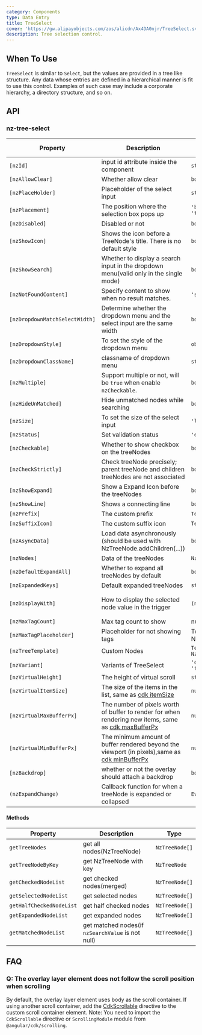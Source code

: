 ```yaml
---
category: Components
type: Data Entry
title: TreeSelect
cover: 'https://gw.alipayobjects.com/zos/alicdn/Ax4DA0njr/TreeSelect.svg'
description: Tree selection control.
---
```


## When To Use

`TreeSelect` is similar to `Select`, but the values are provided in a tree like structure.
Any data whose entries are defined in a hierarchical manner is fit to use this control. Examples of such case may include a corporate hierarchy, a directory structure, and so on.

## API

### nz-tree-select

| Property                       | Description                                                                                                                                           | Type                                                       | Default                            | Global Config | Version |
| ------------------------------ | ----------------------------------------------------------------------------------------------------------------------------------------------------- | ---------------------------------------------------------- | ---------------------------------- | ------------- | ------- |
| `[nzId]`                       | input id attribute inside the component                                                                                                               | `string`                                                   | -                                  |
| `[nzAllowClear]`               | Whether allow clear                                                                                                                                   | `boolean`                                                  | `false`                            |
| `[nzPlaceHolder]`              | Placeholder of the select input                                                                                                                       | `string`                                                   | -                                  |
| `[nzPlacement]`                | The position where the selection box pops up                                                                                                          | `'bottomLeft' \| 'bottomRight' \| 'topLeft' \| 'topRight'` | `'bottomLeft'`                     |
| `[nzDisabled]`                 | Disabled or not                                                                                                                                       | `boolean`                                                  | `false`                            |
| `[nzShowIcon]`                 | Shows the icon before a TreeNode's title. There is no default style                                                                                   | `boolean`                                                  | `false`                            |
| `[nzShowSearch]`               | Whether to display a search input in the dropdown menu(valid only in the single mode)                                                                 | `boolean`                                                  | `false`                            | ✅            |
| `[nzNotFoundContent]`          | Specify content to show when no result matches.                                                                                                       | `'string' \| 'TemplateRef<void>'`                          | -                                  |
| `[nzDropdownMatchSelectWidth]` | Determine whether the dropdown menu and the select input are the same width                                                                           | `boolean`                                                  | `true`                             | ✅            |
| `[nzDropdownStyle]`            | To set the style of the dropdown menu                                                                                                                 | `object`                                                   | -                                  |
| `[nzDropdownClassName]`        | classname of dropdown menu                                                                                                                            | `string`                                                   | -                                  |
| `[nzMultiple]`                 | Support multiple or not, will be `true` when enable `nzCheckable`.                                                                                    | `boolean`                                                  | `false`                            |
| `[nzHideUnMatched]`            | Hide unmatched nodes while searching                                                                                                                  | `boolean`                                                  | `false`                            | ✅            |
| `[nzSize]`                     | To set the size of the select input                                                                                                                   | `'large' \| 'small' \| 'default'`                          | `'default'`                        | ✅            |
| `[nzStatus]`                   | Set validation status                                                                                                                                 | `'error' \| 'warning'`                                     | -                                  |               |
| `[nzCheckable]`                | Whether to show checkbox on the treeNodes                                                                                                             | `boolean`                                                  | `false`                            |
| `[nzCheckStrictly]`            | Check treeNode precisely; parent treeNode and children treeNodes are not associated                                                                   | `boolean`                                                  | `false`                            |
| `[nzShowExpand]`               | Show a Expand Icon before the treeNodes                                                                                                               | `boolean`                                                  | `true`                             |               |
| `[nzShowLine]`                 | Shows a connecting line                                                                                                                               | `boolean`                                                  | `false`                            |               |
| `[nzPrefix]`                   | The custom prefix                                                                                                                                     | `TemplateRef<any> \| string`                               | -                                  |               |
| `[nzSuffixIcon]`               | The custom suffix icon                                                                                                                                | `TemplateRef<any> \| string`                               | -                                  |               |
| `[nzAsyncData]`                | Load data asynchronously (should be used with NzTreeNode.addChildren(...))                                                                            | `boolean`                                                  | `false`                            |
| `[nzNodes]`                    | Data of the treeNodes                                                                                                                                 | `NzTreeNodeOptions[]`                                      | `[]`                               |
| `[nzDefaultExpandAll]`         | Whether to expand all treeNodes by default                                                                                                            | `boolean`                                                  | `false`                            |
| `[nzExpandedKeys]`             | Default expanded treeNodes                                                                                                                            | `string[]`                                                 | -                                  |
| `[nzDisplayWith]`              | How to display the selected node value in the trigger                                                                                                 | `(node: NzTreeNode) => string`                             | `(node: NzTreeNode) => node.title` |
| `[nzMaxTagCount]`              | Max tag count to show                                                                                                                                 | number                                                     | -                                  |
| `[nzMaxTagPlaceholder]`        | Placeholder for not showing tags                                                                                                                      | TemplateRef<{ $implicit: NzTreeNode[] }>                   | -                                  |
| `[nzTreeTemplate]`             | Custom Nodes                                                                                                                                          | `TemplateRef<{ $implicit: NzTreeNode }>`                   | -                                  |
| `[nzVariant]`                  | Variants of TreeSelect                                                                                                                                | `'outlined' \| 'borderless' \| 'filled' \| 'underlined'`   | `'outlined'`                       | ✅            | 20.0.0  |
| `[nzVirtualHeight]`            | The height of virtual scroll                                                                                                                          | `string`                                                   | `-`                                |
| `[nzVirtualItemSize]`          | The size of the items in the list, same as [cdk itemSize](https://material.angular.io/cdk/scrolling/api)                                              | `number`                                                   | `28`                               |
| `[nzVirtualMaxBufferPx]`       | The number of pixels worth of buffer to render for when rendering new items, same as [cdk maxBufferPx](https://material.angular.io/cdk/scrolling/api) | `number`                                                   | `500`                              |
| `[nzVirtualMinBufferPx]`       | The minimum amount of buffer rendered beyond the viewport (in pixels),same as [cdk minBufferPx](https://material.angular.io/cdk/scrolling/api)        | `number`                                                   | `28`                               |
| `[nzBackdrop]`                 | whether or not the overlay should attach a backdrop                                                                                                   | `boolean`                                                  | `false`                            |
| `(nzExpandChange)`             | Callback function for when a treeNode is expanded or collapsed                                                                                        | `EventEmitter<NzFormatEmitEvent>`                          | -                                  |

#### Methods

| Property                 | Description                                       | Type           |
| ------------------------ | ------------------------------------------------- | -------------- |
| `getTreeNodes`           | get all nodes(NzTreeNode)                         | `NzTreeNode[]` |
| `getTreeNodeByKey`       | get NzTreeNode with key                           | `NzTreeNode`   |
| `getCheckedNodeList`     | get checked nodes(merged)                         | `NzTreeNode[]` |
| `getSelectedNodeList`    | get selected nodes                                | `NzTreeNode[]` |
| `getHalfCheckedNodeList` | get half checked nodes                            | `NzTreeNode[]` |
| `getExpandedNodeList`    | get expanded nodes                                | `NzTreeNode[]` |
| `getMatchedNodeList`     | get matched nodes(if `nzSearchValue` is not null) | `NzTreeNode[]` |

## FAQ

### Q: The overlay layer element does not follow the scroll position when scrolling

By default, the overlay layer element uses body as the scroll container. If using another scroll container, add the [CdkScrollable](https://material.angular.dev/cdk/scrolling/api#CdkScrollable) directive to the custom scroll container element.
Note: You need to import the `CdkScrollable` directive or `ScrollingModule` module from `@angular/cdk/scrolling`.
